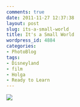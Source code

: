```yaml
---
comments: true
date: 2011-11-27 12:37:38
layout: post
slug: its-a-small-world
title: It's a Small World
wordpress_id: 4884
categories:
- PhotoBlog
tags:
- Disneyland
- film
- Holga
- Ready to Learn
---
```


![](http://ryanfitzer.com/main/wp-content/uploads/2011/11/small-world-812x800.jpg)
